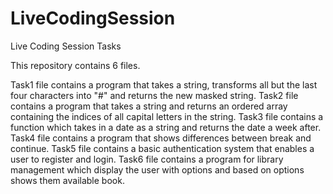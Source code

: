 # LiveCodingSession
Live Coding Session Tasks

This repository contains 6 files. 

Task1 file contains a program that takes a string, transforms all but the last four characters into "#" and returns the new masked string. 
Task2 file contains a program that takes a string and returns an ordered array containing the indices of all capital letters in the string. 
Task3 file contains a function which takes in a date as a string and returns the date a week after. 
Task4 file contains a program that shows differences between break and continue. 
Task5 file contains a basic authentication system that enables a user to register and login. 
Task6 file contains a program for library management which display the user with options and based on options shows them available book.  
